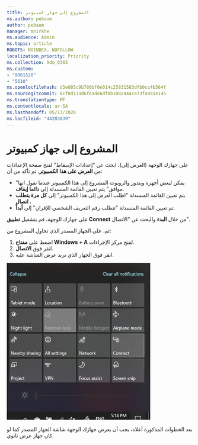 ```yaml
---
title: المشروع إلى جهاز كمبيوتر
ms.author: pebaum
author: pebaum
manager: mnirkhe
ms.audience: Admin
ms.topic: article
ROBOTS: NOINDEX, NOFOLLOW
localization_priority: Priority
ms.collection: Adm_O365
ms.custom:
- "9001520"
- "5610"
ms.openlocfilehash: d3e085c9b780bf0e014c25831583dfb0cc4b564f
ms.sourcegitcommit: 0cf8d133d6feade6df8b1082444ce73faa91e145
ms.translationtype: MT
ms.contentlocale: ar-SA
ms.lasthandoff: 05/13/2020
ms.locfileid: "44203839"
---
```

# <a name="project-to-a-pc"></a>المشروع إلى جهاز كمبيوتر

على جهازك الوجهة (العرض إلى)، ابحث عن "إعدادات الإسقاط" لفتح صفحة الإعدادات من **العرض على هذا الكمبيوتر**. ثم تأكد من أن:
- "يمكن لبعض أجهزة ويندوز والروبوت المشروع إلى هذا الكمبيوتر عندما تقول انها موافق" يتم تعيين القائمة المنسدلة إلى **دائما إيقاف**.
- يتم تعيين القائمة المنسدلة "اطلب العرض إلى هذا الكمبيوتر" إلى **كل مرة يتطلب اتصال .**
- تم تعيين القائمة المنسدلة "تتطلب رقم التعريف الشخصي للإقران" إلى **أبداً**.

على جهازك الوجهة، قم بتشغيل **تطبيق Connect** من خلال **البدء** والبحث عن "الاتصال".

ثم، على الجهاز المصدر الذي تحاول المشروع من:

1. اضغط على **مفتاح Windows + A** لفتح مركز الإجراءات.
2. انقر فوق **الاتصال**.
3. انقر فوق الجهاز الذي تريد عرض الشاشة عليه.

![المشروع إلى جهاز كمبيوتر](media/project-to-a-pc.png)

بعد الخطوات المذكورة أعلاه، يجب أن يعرض جهازك الوجهة شاشة الجهاز المصدر كما لو كان جهاز عرض ثانوي.
